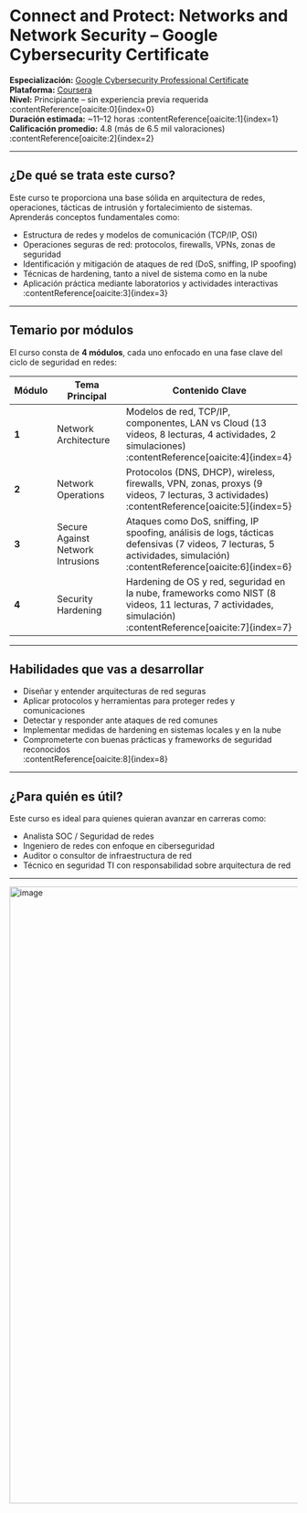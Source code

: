 
# ​ Connect and Protect: Networks and Network Security – Google Cybersecurity Certificate

**Especialización:** [Google Cybersecurity Professional Certificate](https://www.coursera.org/programs/google-cybersecurity)  
**Plataforma:** [Coursera](https://www.coursera.org/learn/networks-and-network-security)  
**Nivel:** Principiante – sin experiencia previa requerida :contentReference[oaicite:0]{index=0}  
**Duración estimada:** ~11–12 horas :contentReference[oaicite:1]{index=1}  
**Calificación promedio:** 4.8 (más de 6.5 mil valoraciones) :contentReference[oaicite:2]{index=2}  

---

##  ¿De qué se trata este curso?

Este curso te proporciona una base sólida en arquitectura de redes, operaciones, tácticas de intrusión y fortalecimiento de sistemas. Aprenderás conceptos fundamentales como:

- Estructura de redes y modelos de comunicación (TCP/IP, OSI)  
- Operaciones seguras de red: protocolos, firewalls, VPNs, zonas de seguridad  
- Identificación y mitigación de ataques de red (DoS, sniffing, IP spoofing)  
- Técnicas de hardening, tanto a nivel de sistema como en la nube  
- Aplicación práctica mediante laboratorios y actividades interactivas :contentReference[oaicite:3]{index=3}  

---

##  Temario por módulos

El curso consta de **4 módulos**, cada uno enfocado en una fase clave del ciclo de seguridad en redes:

| Módulo | Tema Principal | Contenido Clave |
|--------|----------------|------------------|
| **1**  | Network Architecture | Modelos de red, TCP/IP, componentes, LAN vs Cloud (13 videos, 8 lecturas, 4 actividades, 2 simulaciones) :contentReference[oaicite:4]{index=4} |
| **2**  | Network Operations | Protocolos (DNS, DHCP), wireless, firewalls, VPN, zonas, proxys (9 videos, 7 lecturas, 3 actividades) :contentReference[oaicite:5]{index=5} |
| **3**  | Secure Against Network Intrusions | Ataques como DoS, sniffing, IP spoofing, análisis de logs, tácticas defensivas (7 videos, 7 lecturas, 5 actividades, simulación) :contentReference[oaicite:6]{index=6} |
| **4**  | Security Hardening | Hardening de OS y red, seguridad en la nube, frameworks como NIST (8 videos, 11 lecturas, 7 actividades, simulación) :contentReference[oaicite:7]{index=7} |

---

##  Habilidades que vas a desarrollar

- Diseñar y entender arquitecturas de red seguras  
- Aplicar protocolos y herramientas para proteger redes y comunicaciones  
- Detectar y responder ante ataques de red comunes  
- Implementar medidas de hardening en sistemas locales y en la nube  
- Comprometerte con buenas prácticas y frameworks de seguridad reconocidos  
:contentReference[oaicite:8]{index=8}

---

##  ¿Para quién es útil?

Este curso es ideal para quienes quieran avanzar en carreras como:

- Analista SOC / Seguridad de redes  
- Ingeniero de redes con enfoque en ciberseguridad  
- Auditor o consultor de infraestructura de red  
- Técnico en seguridad TI con responsabilidad sobre arquitectura de red  

---
<img width="1920" height="1080" alt="image" src="https://github.com/user-attachments/assets/f9545b11-80a1-4ec1-a5e6-f6c95e8eb712" />

